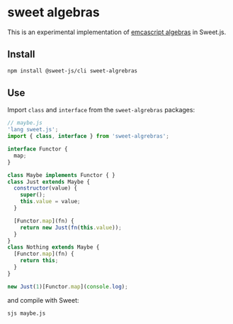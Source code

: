 # sweet algebras

This is an experimental implementation of [emcascript algebras](https://github.com/michaelficarra/ecmascript-algebras) in Sweet.js.

## Install

```sh
npm install @sweet-js/cli sweet-algrebras
```

## Use

Import `class` and `interface` from the `sweet-algrebras` packages:

```js
// maybe.js
'lang sweet.js';
import { class, interface } from 'sweet-algrebras';

interface Functor {
  map;
}

class Maybe implements Functor { }
class Just extends Maybe {
  constructor(value) {
    super();
    this.value = value;
  }

  [Functor.map](fn) {
    return new Just(fn(this.value));
  }
}
class Nothing extends Maybe {
  [Functor.map](fn) {
    return this;
  }
}

new Just(1)[Functor.map](console.log);
```

and compile with Sweet:

```sh
sjs maybe.js
```
